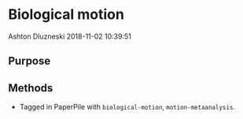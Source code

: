Biological motion
================
Ashton Dluzneski
2018-11-02 10:39:51

Purpose
-------

Methods
-------

-   Tagged in PaperPile with `biological-motion`, `motion-metaanalysis`.
